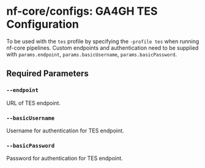 # nf-core/configs: GA4GH TES Configuration

To be used with the `tes` profile by specifying the `-profile tes` when running nf-core pipelines.
Custom endpoints and authentication need to be supplied with `params.endpoint`, `params.basicUsername`, `params.basicPassword`.

## Required Parameters

### `--endpoint`

URL of TES endpoint.

### `--basicUsername`

Username for authentication for TES endpoint.

### `--basicPassword`

Password for authentication for TES endpoint.
